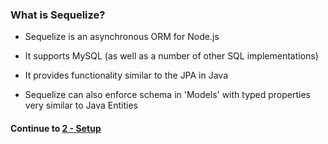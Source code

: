 ### What is Sequelize?
* Sequelize is an asynchronous ORM for Node.js
  
* It supports MySQL (as well as a number of other SQL implementations)
  
* It provides functionality similar to the JPA in Java
  
* Sequelize can also enforce schema in 'Models' with typed properties very similar to Java Entities
  
#### Continue to [2 - Setup](2_Setup.md)
